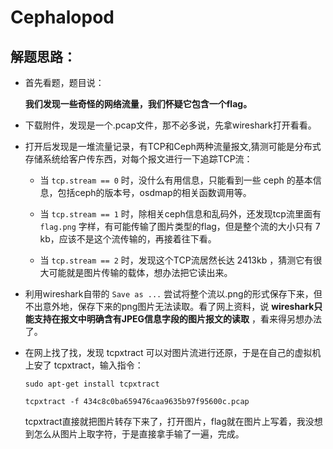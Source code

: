 # Cephalopod

## 解题思路：

- 首先看题，题目说：

    **我们发现一些奇怪的网络流量，我们怀疑它包含一个flag。**

- 下载附件，发现是一个.pcap文件，那不必多说，先拿wireshark打开看看。

- 打开后发现是一堆流量记录，有TCP和Ceph两种流量报文,猜测可能是分布式存储系统给客户传东西，对每个报文进行一下追踪TCP流：

    - 当 `tcp.stream == 0` 时，没什么有用信息，只能看到一些 ceph 的基本信息，包括ceph的版本号，osdmap的相关函数调用等。

    - 当 `tcp.stream == 1` 时，除相关ceph信息和乱码外，还发现tcp流里面有 `flag.png` 字样，有可能传输了图片类型的flag，但是整个流的大小只有 7 kb，应该不是这个流传输的，再接着往下看。

    - 当 `tcp.stream == 2` 时，发现这个TCP流居然长达 2413kb ，猜测它有很大可能就是图片传输的载体，想办法把它读出来。

- 利用wireshark自带的 `Save as ...` 尝试将整个流以.png的形式保存下来，但不出意外地，保存下来的png图片无法读取。看了网上资料，说 **wireshark只能支持在报文中明确含有JPEG信息字段的图片报文的读取** ，看来得另想办法了。

- 在网上找了找，发现 tcpxtract 可以对图片流进行还原，于是在自己的虚拟机上安了 tcpxtract，输入指令：

    ```
    sudo apt-get install tcpxtract

    tcpxtract -f 434c8c0ba659476caa9635b97f95600c.pcap
    ```

    tcpxtract直接就把图片转存下来了，打开图片，flag就在图片上写着，我没想到怎么从图片上取字符，于是直接拿手输了一遍，完成。